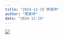 ```yaml
---
title: "2024-12-19 樊昊坤"
author: "樊昊坤"
date: "2024-12-19"
---
```


![](https://box.zh.yuazhi.cn/410/note/14.jpg)
